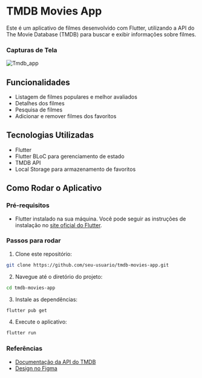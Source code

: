 # TMDB Movies App

Este é um aplicativo de filmes desenvolvido com Flutter, utilizando a API do The Movie Database (TMDB) para buscar e exibir informações sobre filmes.


### Capturas de Tela

![Tmdb_app](https://raw.githubusercontent.com/.gif)


## Funcionalidades

- Listagem de filmes populares e melhor avaliados
- Detalhes dos filmes
- Pesquisa de filmes
- Adicionar e remover filmes dos favoritos

## Tecnologias Utilizadas

- Flutter
- Flutter BLoC para gerenciamento de estado
- TMDB API
- Local Storage para armazenamento de favoritos

## Como Rodar o Aplicativo

### Pré-requisitos

- Flutter instalado na sua máquina. Você pode seguir as instruções de instalação no [site oficial do Flutter](https://flutter.dev/docs/get-started/install).

### Passos para rodar

1. Clone este repositório:

```bash
git clone https://github.com/seu-usuario/tmdb-movies-app.git
``` 

2. Navegue até o diretório do projeto:

```bash
cd tmdb-movies-app
```

3. Instale as dependências:

```bash
flutter pub get
```

4. Execute o aplicativo:

```bash
flutter run
```



### Referências
 - [Documentação da API do TMDB](https://developer.themoviedb.org/docs/getting-started)
 - [Design no Figma](https://www.figma.com/design/rgF1Lc0lwEkv2sWKs9mkAL/TMDB-(Community)?node-id=0-1&t=MUC8HwyqCiiSxlY4-0)
